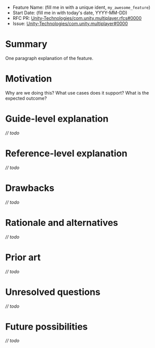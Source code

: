 - Feature Name: (fill me in with a unique ident, `my_awesome_feature`)
- Start Date: (fill me in with today's date, YYYY-MM-DD)
- RFC PR: [Unity-Technologies/com.unity.multiplayer.rfcs#0000](https://github.com/Unity-Technologies/com.unity.multiplayer.rfcs/pull/0000)
- Issue: [Unity-Technologies/com.unity.multiplayer#0000](https://github.com/Unity-Technologies/com.unity.multiplayer/issues/0000)

# Summary
[summary]: #summary

One paragraph explanation of the feature.

# Motivation
[motivation]: #motivation

Why are we doing this? What use cases does it support? What is the expected outcome?

# Guide-level explanation
[guide-level-explanation]: #guide-level-explanation

_// todo_

# Reference-level explanation
[reference-level-explanation]: #reference-level-explanation

_// todo_

# Drawbacks
[drawbacks]: #drawbacks

_// todo_

# Rationale and alternatives
[rationale-and-alternatives]: #rationale-and-alternatives

_// todo_

# Prior art
[prior-art]: #prior-art

_// todo_

# Unresolved questions
[unresolved-questions]: #unresolved-questions

_// todo_

# Future possibilities
[future-possibilities]: #future-possibilities

_// todo_
